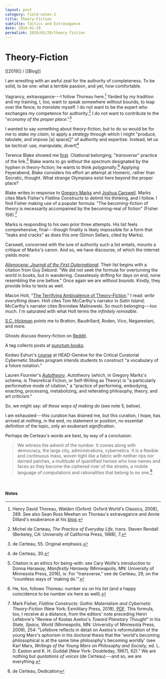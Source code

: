 ```yaml
---
layout: post
category: field-notes-2
title: Theory-Fiction
subtitle: Tactics and Extravagance
date: 2019-01-29
permalink: 2019/01/29/theory-fiction
---
```


# Theory-Fiction

[[2019]] / [[Blog]]

I am wrestling with an awful zeal for the authority of completeness. To be solid, to be one: what a terrible passion, and yet, how comfortable.

Vagrancy, extravagance---I follow Thoreau here.[^1] Yarded by my tradition and my training, I, too, want to speak somewhere *without* bounds, to leap over the fence, to *translate* myself. I do not want to be the expert who exchanges my competence for authority.[^2] I do not want to contribute to the "*economy of the proper place*."[^3]

I wanted to say something about theory-fiction, but to do so would be for me to *stake my claim*, to apply a *strategy* through which I might "produce, tabulate, and impose \[a\] space\[\]" of authority and expertise. Instead, let us be *tactical*: use, manipulate, divert![^4]

Terence Blake showed me [first](https://terenceblake.wordpress.com/2018/12/31/theory-fiction-process-hyphenating-theorising-fictifying/). Citational belonging; "*transverse*" practice of the link.[^5] Blake wants to go *without* the spectrum designated by the hyphen in theory-fiction; he wants to think *polygonally*.[^6] Applying Feyerabend, Blake considers his effort an attempt at Homeric, rather than Socratic, thought. What strange Olympians exist here beyond the proper place?

Blake writes in response to [Gregory Marks](https://thewastedworld.wordpress.com/2018/11/03/a-theory-fiction-reading-list/) and [Joshua Carswell](https://orbistertiusnet.wordpress.com/2018/11/21/response-to-gregory-markss-a-theory-fiction-reading-list/). Marks cites Mark Fisher's *Flatline Constructs* to delimit his thinking, and I follow. I find Fisher making use of a popular formula: "The becoming-fiction of theory is necessarily accompanied by the becoming-real of fiction" (Fisher 156).[^7]

Marks is responding to his own prior three attempts. His list feels comprehensive, final---though finality is likely impossible for a form that "leaks and cracks" as does this one (Simon Sellars, cited by Marks).

Carswell, concerned with the lure of authority such a list entails, mounts a critique of Marks's canon. And so, we have discourse, of which the internet yields more:

*[Alienocene: Journal of the First Outernational](https://alienocene.com/2018/10/23/stratum-3/)*. Their list begins with a citation from Guy Debord: "We did not seek the formula for overturning the world in books, but in wandering. Ceaselessly drifting for days on end, none resembling the one before." Once again we are *without bounds*. Kindly, they provide links to texts as well.

Macon Holt, "[The Terrifying Ambivalence of Theory-Fiction](http://arkbooks.dk/the-terrifying-ambivalence-of-theory-fiction/)." I read: *write everything down*. Holt cites Tom McCarthy's narrator in *Satin Island*; McCarthy's narrator cites Bronisław Malinowski. So much belonging---too much. I'm saturated with what Holt terms the *infinitely remixable*.

[S.C. Hickman](https://socialecologies.wordpress.com/2016/10/02/theory-fiction-horror-as-computation/) points me to Bratton, Baudrillard, Roden, Vico, Negarestani, and more.

Ghosts discuss theory-fiction on [Reddit](https://www.reddit.com/r/AskLiteraryStudies/comments/7iz128/what_exactly_is_theory_fiction/).

A tag collects posts at [punctum books](https://punctumbooks.com/tag/theory-fiction/).

Kodwo Eshun's [course](https://head.hesge.ch/ccc/turbulence/en/theory-fiction/) at HEAD-Genève for the Critical Curatorial Cybernetic Studies program intends students to construct "a vocabulary of a future notation."

Lauren Fournier's *[Autotheory](http://laurenfournier.net/Autotheory)*. Autotheory (which, in Gregory Marks's schema, is Theoretical Fiction, or Self-Writing as Theory) is "a particularly performative mode of citation," a "practice of performing, embodying, enacting, processing, metabolizing, and reiterating philosophy, theory, and art criticism."

So, we might say: *all these ways of making do* (see note 5, below).

I am exhausted---this curation has drained me, but this curation, I hope, has arrived at *nothing*, in the end, no statement or position, no essential definition of the topic, only an exuberant *signification*.

Perhaps de Certeau's words are best, by way of a conclusion:

> We witness the advent of the number. It comes along with democracy, the large city, administrations, cybernetics. It is a flexible and continuous mass, woven tight like a fabric with neither rips nor darned patches, a multitude of quantified heroes who lose names and faces as they become the ciphered river of the streets, a mobile language of computations and rationalities that belong to no one.[^8]

<br>

#### Notes

[^1]: Henry David Thoreau, *Walden* (Oxford: Oxford World's Classics, 2008), 289. See also Sean Ross Meehan on Thoreau's extravagance and Annie Dillard's exuberance at his [blog](https://earthseye.wordpress.com/2010/06/20/dillard-extravagance-and-exuberance/).

[^2]: Michel de Certeau, *The Practice of Everyday Life*, trans. Steven Rendall (Berkeley, CA: University of California Press, 1988), 7.

[^3]: de Certeau, 55. Original emphasis.

[^4]: de Certeau, 30.

[^5]: Citation is an ethics for being-with: see Cary Wolfe's introduction to Donna Haraway, *Manifestly Haraway* (Minneapolis, MN: University of Minnesota Press, 2016), ix. For "transverse," see de Certeau, 29, on the "countless ways of 'making do.'"

[^6]: He, too, follows Thoreau: number six on his list (and a happy coincidence to be number six here as well).

[^7]: Mark Fisher, *Flatline Constructs: Gothic Materialism and Cybernetic Theory-Fiction* (New York: Exmilitary Press, 2018), [PDF](http://exmilitai.re/flatline-constructs.pdf). This formula, too, I receive at a distance, from the editors' note preceding Henri Lefebvre's "Review of Kostas Axelos's *Toward Planetary Thought*" in his *State, Space, World* (Minneapolis, MN: University of Minnesota Press, 2009), 254: "Lefebvre reflects in detail on Axelos's reformulation of the young Marx's aphorism in his doctoral thesis that the 'world's becoming philosophical is at the same time philosophy's becoming worldly' (see Karl Marx, *Writings of the Young Marx on Philosophy and Society*, ed. L. D. Easton and K. H. Guddat \[New York: Doubleday, 1967\], 62)." We are nothing but *quotations of voices* (de Certeau)---and so, we are everything.

[^8]: de Certeau, Dedication
